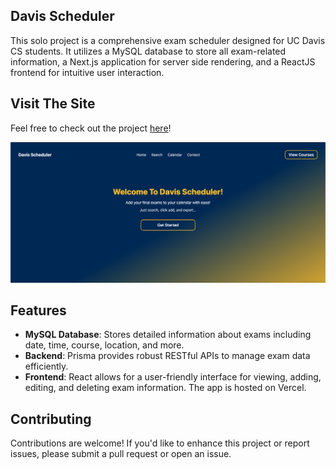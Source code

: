 ## Davis Scheduler
This solo project is a comprehensive exam scheduler designed for UC Davis CS students. It utilizes a MySQL database to store all exam-related information, a Next.js application for server side rendering, and a ReactJS frontend for intuitive user interaction. 

## Visit The Site
Feel free to check out the project [here](https://davis-scheduler.vercel.app)!

![Davis Scheduler Screenshot](webpage_ss.png)

## Features
- **MySQL Database**: Stores detailed information about exams including date, time, course, location, and more.
- **Backend**: Prisma provides robust RESTful APIs to manage exam data efficiently.
- **Frontend**: React allows for a user-friendly interface for viewing, adding, editing, and deleting exam information. The app is hosted on Vercel.

## Contributing
Contributions are welcome! If you'd like to enhance this project or report issues, please submit a pull request or open an issue.
